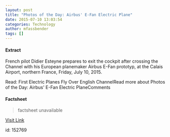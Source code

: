 ```yaml
---
layout: post
title: "Photos of the Day: Airbus' E-Fan Electric Plane"
date: 2015-07-10 13:03:54
categories: Technology
author: mfassbender
tags: []
---
```



#### Extract
>

French pilot Didier Esteyne prepares to exit the cockpit after crossing the Channel with his European planemaker Airbus E-Fan prototyp, at the Calais Airport, northern France, Friday, July 10, 2015.

Read: First Electric Planes Fly Over English ChannelRead more about Photos of the Day: Airbus&#039; E-Fan Electric PlaneComments

#### Factsheet
>factsheet unavailable

[Visit Link](http://www.pddnet.com/news/2015/07/photos-day-airbus-e-fan-electric-plane)

id:  152769
